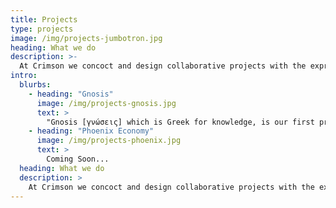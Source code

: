 ```yaml
---
title: Projects
type: projects
image: /img/projects-jumbotron.jpg
heading: What we do
description: >-
  At Crimson we concoct and design collaborative projects with the express aim of helping the BCP community thrive. Whether it be in the form of economic, social or cultural growth, each of our projects serves a purpose. Have a look at some of them below.
intro:
  blurbs:
    - heading: "Gnosis"
      image: /img/projects-gnosis.jpg
      text: >
        "Gnosis [γνώσεις] which is Greek for knowledge, is our first project aimed at collecting actionable data from local businesses across various industries in the BCP to better understand how they work and what problems they struggle with."
    - heading: "Phoenix Economy"
      image: /img/projects-phoenix.jpg
      text: >
        Coming Soon...
  heading: What we do
  description: >
    At Crimson we concoct and design collaborative projects with the express aim of helping the BCP community thrive. Whether it be in the form of economic, social or cultural growth, each of our projects serves a purpose. Have a look at some of them below.
---
```



